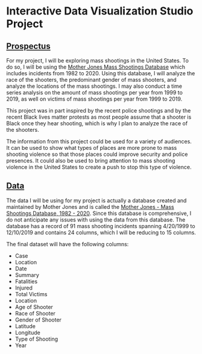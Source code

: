 # Interactive Data Visualization Studio Project

## [Prospectus](https://github.com/sheri-kamal/DATA78000-FA2020/blob/master/README.md)
For my project, I will be exploring mass shootings in the United States. To do so, I will be using the [Mother Jones Mass Shootings Database](https://docs.google.com/spreadsheets/d/1b9o6uDO18sLxBqPwl_Gh9bnhW-ev_dABH83M5Vb5L8o/edit#gid=0) which includes incidents from 1982 to 2020. Using this database, I will analyze the race of the shooters, the predominant gender of mass shooters, and analyze the locations of the mass shootings. I may also conduct a time series analysis on the amount of mass shootings per year from 1999 to 2019, as well on victims of mass shootings per year from 1999 to 2019.

This project was in part inspired by the recent police shootings and by the recent Black lives matter protests as most people assume that a shooter is Black once they hear shooting, which is why I plan to analyze the race of the shooters. 

The information from this project could be used for a variety of audiences. It can be used to show what types of places are more prone to mass shooting violence so that those places could improve security and police presences. It could also be used to bring attention to mass shooting violence in the United States to create a push to stop this type of violence.

## [Data](https://github.com/sheri-kamal/DATA78000-FA2020/blob/master/Mother%20Jones%20-%20Mass%20Shootings%20Database%2C%201982%20-%202020.csv)
The data I will be using for my project is actually a database created and maintained by Mother Jones and is called the [Mother Jones - Mass Shootings Database, 1982 - 2020](https://docs.google.com/spreadsheets/d/1b9o6uDO18sLxBqPwl_Gh9bnhW-ev_dABH83M5Vb5L8o/edit#gid=0). Since this database is comprehensive, I do not anticipate any issues with using the data from this database. The database has a record of 91 mass shooting incidents spanning 4/20/1999 to 12/10/2019 and contains 24 columns, which I will be reducing to 15 columns. 

The final dataset will have the following columns:
  * Case
  * Location
  * Date
  * Summary
  * Fatalities
  * Injured
  * Total Victims
  * Location
  * Age of Shooter
  * Race of Shooter
  * Gender of Shooter
  * Latitude
  * Longitude
  * Type of Shooting
  * Year
